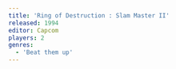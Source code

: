 ```yaml
---
title: 'Ring of Destruction : Slam Master II'
released: 1994
editor: Capcom
players: 2
genres:
  - 'Beat them up'
---
```

